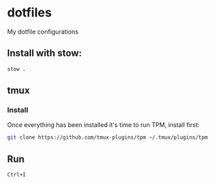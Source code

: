 # dotfiles
My dotfile configurations

## Install with stow:
```bash
stow .
```


## tmux
### Install

Once everything has been installed it's time to run TPM, install first:
```bash
git clone https://github.com/tmux-plugins/tpm ~/.tmux/plugins/tpm
```

## Run
`Ctrl+I`

